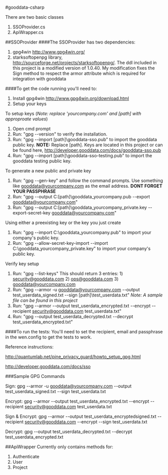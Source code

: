 ﻿#gooddata-csharp

There are two basic classes

1. SSOProvider.cs
2. ApiWrapper.cs

##SSOProvider
####The SSOProvider has two dependencies:
1. gpg4win http://www.gpg4win.org/
2. starksoftopenpg library, http://sourceforge.net/projects/starksoftopenpg/.
    The ddl included in this project is a modified version of 1.0.40.
	My modification fixes the Sign method to respect the armor attribute which is required for integration with gooddata

####To get the code running you'll need to:
1. Install gpg4win http://www.gpg4win.org/download.html
2. Setup your keys

To setup keys (*Note: replace 'yourcompany.com' and [path] with approproate values*)

1. Open cmd prompt
2. Run: "gpg --version" to verify the installation.
3. Run: "gpg --import [path]\gooddata-sso.pub"  to import the gooddata public key. **NOTE:** Replace [path]. Keys are located in this project or can be found here, http://developer.gooddata.com/docs/gooddata-sso.pub
4. Run: "gpg --import [path]\gooddata-sso-testing.pub"  to import the gooddata testing public key.

To generate a new public and private key

1. Run: "gpg --gen-key" and follow the command prompts. Use something like gooddata@yourcompany.com as the email address. **DONT FORGET YOUR PASSPHRASE**
2. Run: "gpg --output C:\[path]\gooddata_yourcompany.pub --export gooddata@yourcompany.com"
3. Run: "gpg --output C:\[path]\gooddata_yourcompany_private.key --export-secret-key gooddata@yourcompany.com"

Using either a preexisting key or the key you just create

1. Run: "gpg --import C:\gooddata_yourcompany.pub" to import your company's public key.
2. Run: "gpg --allow-secret-key-import --import C:\gooddata_yourcompany_private.key" to import your company's public key.

Verify key setup

1. Run: "gpg --list-keys" This should return 3 entries: 1) security@gooddata.com 2) ops@gooddata.com 3) gooddata@yourcompany.com
2. Run: "gpg --armor -u gooddata@yourcompany.com --output test_userdata_signed.txt --sign [path]\test_userdata.txt" *Note: A sample file can be found in this project*
3. Run: "gpg --armor --output test_userdata_encrypted.txt --encrypt --recipient security@gooddata.com test_userdata.txt"
3. Run: "gpg --output test_userdata_decrypted.txt --decrypt test_userdata_encrypted.txt"



####To run the tests:
You'll need to set the recipient, email and passphrase in the wen.config to get the tests to work.

Reference instructions:

http://quantumlab.net/pine_privacy_guard/howto_setup_gpg.html

http://developer.gooddata.com/docs/sso
    

###Sample GPG Commands

Sign: gpg --armor -u gooddata@yourcompany.com --output test_userdata_signed.txt --sign test_userdata.txt

Encrypt: gpg --armor --output test_userdata_encrypted.txt --encrypt --recipient security@gooddata.com test_userdata.txt

Sign &amp; Encrypt: gpg --armor --output test_userdata_encryptedsigned.txt --recipient security@gooddata.com --encrypt --sign test_userdata.txt

Decrypt: gpg --output test_userdata_decrypted.txt --decrypt test_userdata_encrypted.txt

##ApiWrapper
Currently only contains methods for:

1. Authenticate
2. User
3. Project
